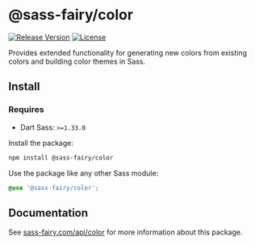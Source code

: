 # @sass-fairy/color

[![Release Version](https://img.shields.io/npm/v/@sass-fairy/color.svg)](https://www.npmjs.com/package/@sass-fairy/color)
[![License](https://img.shields.io/badge/License-MIT-blue.svg)](https://opensource.org/licenses/MIT)

Provides extended functionality for generating new colors from existing colors and building color themes in Sass.

## Install

### Requires

* Dart Sass: `>=1.33.0`

Install the package:

```bash
npm install @sass-fairy/color
```

Use the package like any other Sass module:

```scss
@use '@sass-fairy/color';
```

## Documentation

See [sass-fairy.com/api/color](http://sass-fairy.com/api/color) for more information about this package.
